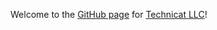 
Welcome to the [GitHub page](https://pages.github.com/) for [Technicat LLC](https://technicat.github.io/)!


